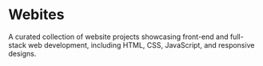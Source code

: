 # Webites
A curated collection of website projects showcasing front-end and full-stack web development, including HTML, CSS, JavaScript, and responsive designs.
